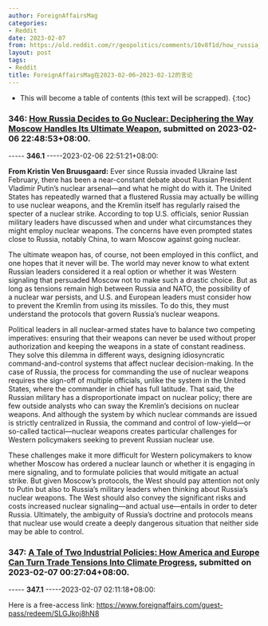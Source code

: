 ```yaml
---
author: ForeignAffairsMag
categories:
- Reddit
date: 2023-02-07
from: https://old.reddit.com/r/geopolitics/comments/10v8f1d/how_russia_decides_to_go_nuclear_deciphering_the/
layout: post
tags:
- Reddit
title: ForeignAffairsMag在2023-02-06~2023-02-12的言论
---
```


* This will become a table of contents (this text will be scrapped).
{:toc}

### 346: [How Russia Decides to Go Nuclear: Deciphering the Way Moscow Handles Its Ultimate Weapon](https://old.reddit.com/r/geopolitics/comments/10v8f1d/how_russia_decides_to_go_nuclear_deciphering_the/), submitted on 2023-02-06 22:48:53+08:00.

----- __346.1__ -----2023-02-06 22:51:21+08:00:

**From Kristin Ven Bruusgaard:** Ever since Russia invaded Ukraine last February, there has been a near-constant debate about Russian President Vladimir Putin’s nuclear arsenal—and what he might do with it. The United States has repeatedly warned that a flustered Russia may actually be willing to use nuclear weapons, and the Kremlin itself has regularly raised the specter of a nuclear strike. According to top U.S. officials, senior Russian military leaders have discussed when and under what circumstances they might employ nuclear weapons. The concerns have even prompted states close to Russia, notably China, to warn Moscow against going nuclear.

The ultimate weapon has, of course, not been employed in this conflict, and one hopes that it never will be. The world may never know to what extent Russian leaders considered it a real option or whether it was Western signaling that persuaded Moscow not to make such a drastic choice. But as long as tensions remain high between Russia and NATO, the possibility of a nuclear war persists, and U.S. and European leaders must consider how to prevent the Kremlin from using its missiles. To do this, they must understand the protocols that govern Russia’s nuclear weapons.

Political leaders in all nuclear-armed states have to balance two competing imperatives: ensuring that their weapons can never be used without proper authorization and keeping the weapons in a state of constant readiness. They solve this dilemma in different ways, designing idiosyncratic command-and-control systems that affect nuclear decision-making. In the case of Russia, the process for commanding the use of nuclear weapons requires the sign-off of multiple officials, unlike the system in the United States, where the commander in chief has full latitude. That said, the Russian military has a disproportionate impact on nuclear policy; there are few outside analysts who can sway the Kremlin’s decisions on nuclear weapons. And although the system by which nuclear commands are issued is strictly centralized in Russia, the command and control of low-yield—or so-called tactical—nuclear weapons creates particular challenges for Western policymakers seeking to prevent Russian nuclear use.

These challenges make it more difficult for Western policymakers to know whether Moscow has ordered a nuclear launch or whether it is engaging in mere signaling, and to formulate policies that would mitigate an actual strike. But given Moscow’s protocols, the West should pay attention not only to Putin but also to Russia’s military leaders when thinking about Russia’s nuclear weapons. The West should also convey the significant risks and costs increased nuclear signaling—and actual use—entails in order to deter Russia. Ultimately, the ambiguity of Russia’s doctrine and protocols means that nuclear use would create a deeply dangerous situation that neither side may be able to control.

### 347: [A Tale of Two Industrial Policies: How America and Europe Can Turn Trade Tensions Into Climate Progress](https://old.reddit.com/r/IRstudies/comments/10vaunt/a_tale_of_two_industrial_policies_how_america_and/), submitted on 2023-02-07 00:27:04+08:00.

----- __347.1__ -----2023-02-07 02:11:18+08:00:

Here is a free-access link: https://www.foreignaffairs.com/guest-pass/redeem/SLGJkoj8hN8

